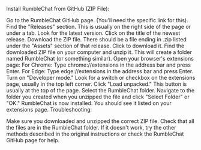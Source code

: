 Install RumbleChat from GitHub (ZIP File):

Go to the RumbleChat GitHub page. (You'll need the specific link for this).
Find the "Releases" section. This is usually on the right side of the page or under a tab.
Look for the latest version. Click on the title of the newest release.
Download the ZIP file. There should be a file ending in .zip listed under the "Assets" section of that release. Click to download it.
Find the downloaded ZIP file on your computer and unzip it. This will create a folder named RumbleChat (or something similar).
Open your browser's extensions page:
For Chrome: Type chrome://extensions in the address bar and press Enter.
For Edge: Type edge://extensions in the address bar and press Enter.
Turn on "Developer mode." Look for a switch or checkbox on the extensions page, usually in the top left corner.
Click "Load unpacked." This button is usually at the top of the page.
Select the RumbleChat folder. Navigate to the folder you created when you unzipped the file and click "Select Folder" or "OK."
RumbleChat is now installed. You should see it listed on your extensions page.
Troubleshooting:

Make sure you downloaded and unzipped the correct ZIP file.
Check that all the files are in the RumbleChat folder.
If it doesn't work, try the other methods described in the original instructions or check the RumbleChat GitHub page for help.
